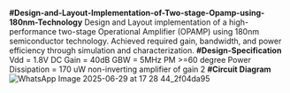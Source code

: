 **#Design-and-Layout-Implementation-of-Two-stage-Opamp-using-180nm-Technology**
Design and Layout implementation of a high-performance two-stage Operational Amplifier (OPAMP) using 180nm semiconductor technology. Achieved required gain, bandwidth, and power efficiency through simulation and characterization.
**#Design-Specification**
Vdd = 1.8V
DC Gain = 40dB
GBW = 5MHz
PM >=60 degree
Power Dissipation = 170 uW
non-inverting amplifier of gain 2 
**#Circuit Diagram**
![WhatsApp Image 2025-06-29 at 17 28 44_2f04da95](https://github.com/user-attachments/assets/4c89ddfb-0c1d-488d-be44-c842b7b79e00)
